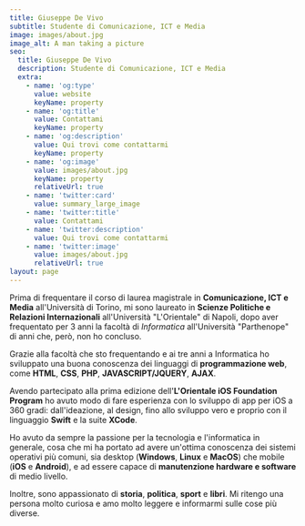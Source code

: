 ```yaml
---
title: Giuseppe De Vivo
subtitle: Studente di Comunicazione, ICT e Media
image: images/about.jpg
image_alt: A man taking a picture
seo:
  title: Giuseppe De Vivo
  description: Studente di Comunicazione, ICT e Media
  extra:
    - name: 'og:type'
      value: website
      keyName: property
    - name: 'og:title'
      value: Contattami
      keyName: property
    - name: 'og:description'
      value: Qui trovi come contattarmi
      keyName: property
    - name: 'og:image'
      value: images/about.jpg
      keyName: property
      relativeUrl: true
    - name: 'twitter:card'
      value: summary_large_image
    - name: 'twitter:title'
      value: Contattami
    - name: 'twitter:description'
      value: Qui trovi come contattarmi
    - name: 'twitter:image'
      value: images/about.jpg
      relativeUrl: true
layout: page
---
```


Prima di frequentare il corso di laurea magistrale in **Comunicazione, ICT e Media** all'Università di Torino, mi sono laureato in **Scienze Politiche e Relazioni Internazionali** all'Università "L'Orientale" di Napoli, dopo aver frequentato per 3 anni la facoltà di *Informatica* all'Università "Parthenope" di anni che, però, non ho concluso.

Grazie alla facoltà che sto frequentando e ai tre anni a Informatica ho sviluppato una buona conoscenza dei linguaggi di **programmazione web**, come **HTML**, **CSS**, **PHP**, **JAVASCRIPT/JQUERY**, **AJAX**.

Avendo partecipato alla prima edizione dell'**L'Orientale iOS Foundation Program** ho avuto modo di fare esperienza con lo sviluppo di app per iOS a 360 gradi: dall'ideazione, al design, fino allo sviluppo vero e proprio con il linguaggio **Swift** e la suite **XCode**.

Ho avuto da sempre la passione per la tecnologia e l'informatica in generale, cosa che mi ha portato ad avere un'ottima conoscenza dei sistemi operativi più comuni, sia desktop (**Windows**, **Linux** e **MacOS**) che mobile (**iOS** e **Android**), e ad essere capace di **manutenzione hardware e software** di medio livello.

Inoltre, sono appassionato di **storia**, **politica**, **sport** e **libri**. Mi ritengo una persona molto curiosa e amo molto leggere e informarmi sulle cose più diverse.
